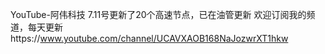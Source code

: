 YouTube-阿伟科技
7.11号更新了20个高速节点，已在油管更新
欢迎订阅我的频道，每天更新https://www.youtube.com/channel/UCAVXAOB168NaJozwrXT1hkw
   
   
